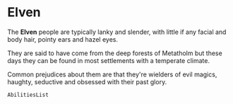 # Elven

The **Elven** people are typically lanky and slender, with little if any facial and body hair, pointy ears and hazel eyes.

They are said to have come from the deep forests of Metatholm but these days they can be found in most settlements with a temperate climate.

Common prejudices about them are that they're wielders of evil magics, haughty, seductive and obsessed with their past glory.

`AbilitiesList`